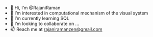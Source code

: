 - 👋 Hi, I’m @RajaniRaman
- 👀 I’m interested in computational mechanism of the visual system
- 🌱 I’m currently learning SQL
- 💞️ I’m looking to collaborate on ...
- 📫 Reach me at rajaniramanzen@gmail.com

<!---
RajaniRaman/RajaniRaman is a ✨ special ✨ repository because its `README.md` (this file) appears on your GitHub profile.
You can click the Preview link to take a look at your changes.
--->
